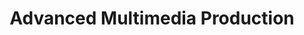 ---
title: Advanced Multimedia Production
number: COMM 481
course-type: [Additional]
description:  
bulletin-link: http://bulletins.psu.edu/undergrad/courses/c/comm/481
pathway-list: [Video Production]
---